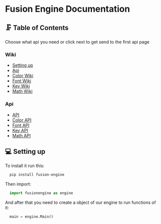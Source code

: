 # Fusion Engine Documentation

## 🗜️ Table of Contents
Choose what api you need or click next to get send to the first api page

### Wiki
 - [Setting up](#setting-up)
 - [Api](<https://dimkauzh.github.io/fusion-engine/docs/wiki/wiki.html>)
 - [Color Wiki](<https://dimkauzh.github.io/fusion-engine/docs/wiki/color.html>)
 - [Font Wiki](<https://dimkauzh.github.io/fusion-engine/docs/wiki/fonts.html>)
 - [Key Wiki](<https://dimkauzh.github.io/fusion-engine/docs/wiki/keys.html>)
 - [Math Wiki](<https://dimkauzh.github.io/fusion-engine/docs/wiki/math.html>)

### Api
 - [API](<https://dimkauzh.github.io/fusion-engine/docs/api/api.html>)
 - [Color API](<https://dimkauzh.github.io/fusion-engine/docs/api/color.html>)
 - [Font API](<https://dimkauzh.github.io/fusion-engine/docs/api/fonts.html>)
 - [Key API](<https://dimkauzh.github.io/fusion-engine/docs/api/keys.html>)
 - [Math API](<https://dimkauzh.github.io/fusion-engine/docs/api/math.html>)



## 💻 Setting up

To install it run this:

```bash
  pip install fusion-engine
```

Then import:

```python
  import fusionengine as engine
```

And after that you need to create a object of our engine to run functions of it:

```python
  main = engine.Main()
```